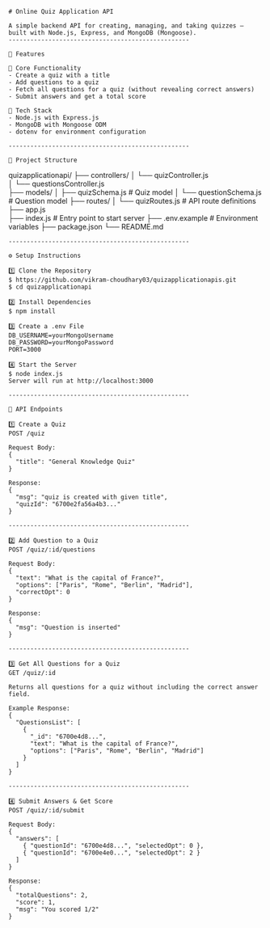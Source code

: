```text
# Online Quiz Application API

A simple backend API for creating, managing, and taking quizzes — built with Node.js, Express, and MongoDB (Mongoose).
--------------------------------------------------

🚀 Features

🎯 Core Functionality
- Create a quiz with a title
- Add questions to a quiz
- Fetch all questions for a quiz (without revealing correct answers)
- Submit answers and get a total score

🧩 Tech Stack
- Node.js with Express.js
- MongoDB with Mongoose ODM
- dotenv for environment configuration

--------------------------------------------------

📁 Project Structure
```
quizapplicationapi/
├── controllers/
│   └── quizController.js      
│   └── questionsController.js      
├── models/
│   ├── quizSchema.js          # Quiz model
│   └── questionSchema.js      # Question model
├── routes/
│   └── quizRoutes.js          # API route definitions
├── app.js                     
├── index.js                  # Entry point to start server
├── .env.example               # Environment variables
├── package.json
└── README.md
```
--------------------------------------------------

⚙️ Setup Instructions

1️⃣ Clone the Repository
$ https://github.com/vikram-choudhary03/quizapplicationapis.git
$ cd quizapplicationapi

2️⃣ Install Dependencies
$ npm install

3️⃣ Create a .env File
DB_USERNAME=yourMongoUsername
DB_PASSWORD=yourMongoPassword
PORT=3000

4️⃣ Start the Server
$ node index.js
Server will run at http://localhost:3000

--------------------------------------------------

🧠 API Endpoints

1️⃣ Create a Quiz
POST /quiz

Request Body:
{
  "title": "General Knowledge Quiz"
}

Response:
{
  "msg": "quiz is created with given title",
  "quizId": "6700e2fa56a4b3..."
}

--------------------------------------------------

2️⃣ Add Question to a Quiz
POST /quiz/:id/questions

Request Body:
{
  "text": "What is the capital of France?",
  "options": ["Paris", "Rome", "Berlin", "Madrid"],
  "correctOpt": 0
}

Response:
{
  "msg": "Question is inserted"
}

--------------------------------------------------

3️⃣ Get All Questions for a Quiz
GET /quiz/:id

Returns all questions for a quiz without including the correct answer field.

Example Response:
{
  "QuestionsList": [
    {
      "_id": "6700e4d8...",
      "text": "What is the capital of France?",
      "options": ["Paris", "Rome", "Berlin", "Madrid"]
    }
  ]
}

--------------------------------------------------

4️⃣ Submit Answers & Get Score
POST /quiz/:id/submit

Request Body:
{
  "answers": [
    { "questionId": "6700e4d8...", "selectedOpt": 0 },
    { "questionId": "6700e4e0...", "selectedOpt": 2 }
  ]
}

Response:
{
  "totalQuestions": 2,
  "score": 1,
  "msg": "You scored 1/2"
}




